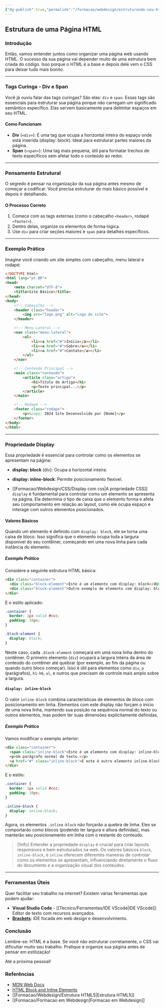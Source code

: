 ```yaml
---
{"dg-publish":true,"permalink":"/formacao/webdesign/estruturando-seu-html/","metatags":{"description":"Como usar as tags div e span para organizar o conteúdo do site"},"noteIcon":2,"updated":"2025-07-23T18:18:43.063-03:00"}
---
```



## Estrutura de uma Página HTML

### Introdução  

Então, vamos entender juntos como organizar uma página web usando HTML. O sucesso da sua página vai depender muito de uma estrutura bem criada do código. Isso porque o HTML é a base e depois dele vem o CSS para deixar tudo mais bonito.

---

### Tags Curinga - Div e Span  

Você já ouviu falar das tags curingas? São elas: `div` e `span`. Essas tags são essenciais para estruturar sua página porque não carregam um significado semântico específico. Elas servem basicamente para delimitar espaços em seu HTML.

#### Como Funcionam  

- **Div** (`<div>`): É uma tag que ocupa a horizontal inteira do espaço onde está inserida (display: block). Ideal para estruturar partes maiores da página.
- **Span** (`<span>`): Uma tag mais pequena, útil para formatar trechos de texto específicos sem afetar todo o conteúdo ao redor.

---

### Pensamento Estrutural  

O segredo é pensar na organização da sua página antes mesmo de começar a codificar. Você precisa estruturar do mais básico possível e depois ir detalhando.

#### O Processo Correto

1. Comece com as tags externas (como o cabeçalho `<header>`, rodapé `<footer>`).
2. Dentro delas, organize os elementos de forma lógica.
3. Use `div` para criar seções maiores e `span` para detalhes específicos.

---

### Exemplo Prático  

Imagine você criando um site simples com cabeçalho, menu lateral e rodapé:

```html
<!DOCTYPE html>
<html lang="pt-BR">
<head>
    <meta charset="UTF-8">
    <title>Site Básico</title>
</head>
<body>
    <!-- Cabeçalho -->
    <header class="header">
        <img src="logo.png" alt="Logo do site">
    </header>

    <!-- Menu Lateral -->
    <nav class="menu-lateral">
        <ul>
            <li><a href="#">Início</a></li>
            <li><a href="#">Sobre</a></li>
            <li><a href="#">Contato</a></li>
        </ul>
    </nav>

    <!-- Conteúdo Principal -->
    <main class="conteudo">
        <article class="artigo">
            <h1>Título do Artigo</h1>
            <p>Texto principal...</p>
        </article>
    </main>

    <!-- Rodapé -->
    <footer class="rodape">
        <p>&copy; 2024 Site Desenvolvido por [Nome]</p>
    </footer>
</body>
</html>
```

---

### Propriedade Display  

Essa propriedade é essencial para controlar como os elementos se apresentam na página:

- **display: block** (div): Ocupa a horizontal inteira.
- **display: inline-block**: Permite posicionamento flexível.

- [[Formacao/Webdesign/CSS/Display com css\|A propriedade CSS]] `display` é fundamental para controlar como um elemento se apresenta na página. Ela determina o tipo de caixa que o elemento forma e afeta seu comportamento em relação ao layout, como ele ocupa espaço e interage com outros elementos posicionados.

#### Valores Básicos

Quando um elemento é definido com `display: block`, ele se torna uma caixa de bloco. Isso significa que o elemento ocupa toda a largura disponível do seu contêiner, começando em uma nova linha para cada instância do elemento.

##### Exemplo Prático

Considere a seguinte estrutura HTML básica:

```html
<div class="container">
  <div class="block-element">Este é um elemento com display: block</div>
  <div class="block-element">Outro exemplo de elemento com display: block</div>
</div>
```

E o estilo aplicado:

```css
.container {
  border: 1px solid #ccc;
  padding: 10px;
}

.block-element {
  display: block;
}
```

Neste caso, cada `.block-element` começará em uma nova linha dentro do contêiner. O primeiro elemento (`div`) ocupará a largura inteira da área de conteúdo do contêiner até quebrar (por exemplo, ao fim da página ou quando outro bloco começar). Isso é útil para elementos como `div`, `p` (parágrafos), `h1-h6`, `ul`, e outros que precisam de controle mais amplo sobre a largura.

#### `display: inline-block`

O valor `inline-block` combina características de elementos de bloco com posicionamento em linha. Elementos com este display não forçam o início de uma nova linha, mantendo sua posição na sequência normal do texto ou outros elementos, mas podem ter suas dimensões explicitamente definidas.

##### Exemplo Prático

Vamos modificar o exemplo anterior:

```html
<div class="container">
  <span class="inline-block">Este é um elemento com display: inline-block</span>
  <p>Um parágrafo normal de texto.</p>
  <a href="#" class="inline-block">E este é outro elemento inline-block</a>
</div>
```

E o estilo:

```css
.container {
  border: 1px solid #ccc;
  padding: 10px;
}

.inline-block {
  display: inline-block;
}
```

Agora, os elementos `.inline-block` não forçarão a quebra de linha. Eles se comportarão como blocos (podendo ter largura e altura definidas), mas manterão seu posicionamento em linha com o restante do conteúdo.

>[!info] Entender a propriedade `display` é crucial para criar layouts responsivos e bem estruturados na web. Os valores básicos `block`, `inline-block`, e `inline` oferecem diferentes maneiras de controlar como os elementos se apresentam, influenciando diretamente o fluxo do documento e a organização visual dos conteúdos.

---

### Ferramentas Úteis  

Quer facilitar seu trabalho na internet? Existem várias ferramentas que podem ajudar:

- **Visual Studio Code** - [[Tecnico/Ferramentas/IDE VScode\|IDE VScode]]: Editor de texto com recursos avançados.
- [**Brackets**](https://brackets.io/): IDE focada em web design e desenvolvimento.

### Conclusão  

Lembre-se: HTML é a base. Se você não estruturar corretamente, o CSS vai dificultar muito seu trabalho. Pratique e organize sua página antes de pensar em estilização!

Até a próxima pessoal!

### Referências

- [MDN Web Docs](https://developer.mozilla.org/pt-BR/)
- [HTML Block and Inline Elements](https://www.w3schools.com/html/html_blocks.asp)
- [[Formacao/Webdesign/Estrutura HTML5\|Estrutura HTML5]]
- [[Formacao/Formacao em Webdesign\|Formacao em Webdesign]]
